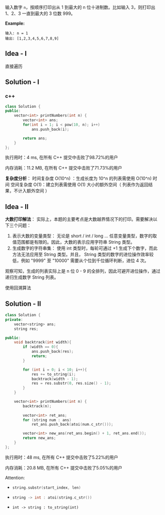 输入数字 `n`，按顺序打印出从 1 到最大的 n 位十进制数。比如输入 3，则打印出 1、2、3 一直到最大的 3 位数 999。 



**Example:**
```
输入: n = 1
输出: [1,2,3,4,5,6,7,8,9]
```

## Idea - I 

直接遍历

## Solution - I

### c++

```c++
class Solution {
public:
    vector<int> printNumbers(int n) {
        vector<int> ans;
        for(int i = 1; i < pow(10, n); i++)
            ans.push_back(i);

        return ans;
    }       
};
```
执行用时：4 ms, 在所有 C++ 提交中击败了98.72%的用户

内存消耗：11.2 MB, 在所有 C++ 提交中击败了71.73%的用户

**复杂度分析**：
时间复杂度 O(10^n) ：生成长度为 10^n 的列表需使用 O(10^n) 时间
空间复杂度 O(1)：建立列表需使用 O(1) 大小的额外空间（ 列表作为返回结果，不计入额外空间 ）

## Idea - II

**大数打印解法**：
实际上，本题的主要考点是大数越界情况下的打印。需要解决以下三个问题：

1. 表示大数的变量类型：
无论是 short / int / long ... 任意变量类型，数字的取值范围都是有限的。因此，大数的表示应用字符串 String 类型。
2. 生成数字的字符串集：
  使用 int 类型时，每轮可通过 +1 生成下个数字，而此方法无法应用至 String 类型。并且， String 类型的数字的进位操作效率较低，例如 "9999" 至 "10000" 需要从个位到千位循环判断，进位 4 次。

  观察可知，生成的列表实际上是 n 位 0 - 9 的全排列，因此可避开进位操作，通过递归生成数字 String 列表。

使用回溯算法

## Solution - II

```c++
class Solution {
private:
    vector<string> ans;
    string res;

public:
    void backtrack(int width){
        if (width == 0){
            ans.push_back(res);
            return;
        }

        for (int i = 0; i < 10; i++){
            res += to_string(i);
            backtrack(width - 1);
            res = res.substr(0, res.size() - 1);
        }
    }

    vector<int> printNumbers(int n) {
        backtrack(n);
        
		vector<int> ret_ans;
        for (string num : ans)
            ret_ans.push_back(atoi(num.c_str()));

        vector<int> new_ans(ret_ans.begin() + 1, ret_ans.end());
        return new_ans;
    }       
};
```

执行用时：48 ms, 在所有 C++ 提交中击败了5.22%的用户

内存消耗：20.8 MB, 在所有 C++ 提交中击败了5.05%的用户

Attention:

- ```c++
  string.substr(start_index, len)
  ```

- ```c++
  string -> int : atoi(string.c_str())
  ```

- ```
  int -> string : to_string(int)
  ```